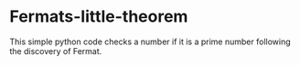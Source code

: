 # Fermats-little-theorem
This simple python code checks a number if it is a prime number following the discovery of Fermat.
